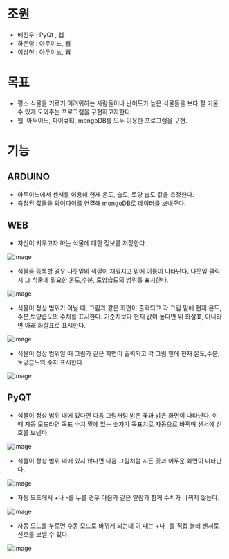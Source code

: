 # 조원
* 배진우 : PyQt , 웹
* 하은영 : 아두이노, 웹
* 이상현 : 아두이노, 웹
# 목표
* 평소 식물을 기르기 어려워하는 사람들이나 난이도가 높은 식물들을 보다 잘 키울 수 있게 도와주는 프로그램을 구현하고자한다.
* 웹, 아두이노, 파이큐티, mongoDB를 모두 이용한 프로그램을 구현.
# 기능
##  ARDUINO
* 아두이노에서 센서를 이용해 현재 온도, 습도, 토양 습도 값을 측정한다.
* 측정된 값들을 와이파이를 연결해 mongoDB로 데이터를 보내준다.

##  WEB
* 자신이 키우고자 하는 식물에 대한 정보를 저장한다.

![image](https://user-images.githubusercontent.com/104902657/199142742-51a13ad1-d56f-4566-ac11-d20e174b5885.png)

* 식물을 등록할 경우 나뭇잎의 색깔이 채워지고 밑에 이름이 나타난다. 나뭇잎 클릭시 그 식물에 필요한 온도,수분, 토양습도의 범위를 표시한다.

![image](https://user-images.githubusercontent.com/104902657/199142757-ba8ca397-ea8a-4cae-8f9a-96759e1ef5dc.png)

* 식물이 정상 범위가 아닐 때, 그림과 같은 화면이 출력되고 각 그림 밑에 현재 온도,수분,토양습도의 수치를 표시한다. 기준치보다 현재 값이 높다면 위 화살표, 아니라면 아래 화살표로 표시한다.

![image](https://user-images.githubusercontent.com/104902657/199142772-9c8f5948-ed3e-4792-ad6d-6398af747988.png)

* 식물이 정상 범위일 때 그림과 같은 화면이 출력되고 각 그림 밑에 현재 온도,수분,토양습도의 수치 표시한다.

![image](https://user-images.githubusercontent.com/104902657/199143120-6c3742a2-0aa6-448d-8374-bb6e9b54142a.png)

##  PyQT
* 식물이 정상 범위 내에 있다면 다음 그림처럼 밝은 꽃과 밝은 화면이 나타난다. 이 때 자동 모드라면 목표 수치 밑에 있는 숫자가 목표치로 자동으로 바뀌며 센서에 신호를 보낸다.

![image](https://user-images.githubusercontent.com/104902657/199149547-3b698cb1-70a2-44b2-908c-36a05d5eeaa7.png)

* 식물이 정상 범위 내에 있지 않다면 다음 그림처럼 시든 꽃과 어두운 화면이 나타난다.

![image](https://user-images.githubusercontent.com/104902657/199149492-fa50e9a3-5959-4401-a760-4ce62355f8d7.png)

* 자동 모드에서 +나 -를 누를 경우 다음과 같은 알람과 함께 수치가 바뀌지 않는다.

![image](https://user-images.githubusercontent.com/104902657/199144456-eb6bbb15-6b8d-46b2-a75d-e1aa52d5c44a.png)

* 자동 모드를 누르면 수동 모드로 바뀌게 되는데 이 때는 +나 -를 직접 눌러 센서로 신호를 보낼 수 있다.

![image](https://user-images.githubusercontent.com/104902657/199149293-354693cc-f47c-4c3e-a94b-d5588fa9f4ed.png)
